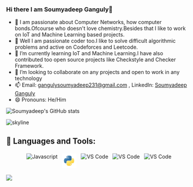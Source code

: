 ### Hi there I am Soumyadeep Ganguly👋

<!--
**SGanguly1999/SGanguly1999** is a ✨ _special_ ✨ repository because its `README.md` (this file) appears on your GitHub profile.-->

- 🔭 I am passionate about Computer Networks, how computer bonds.Ofcourse who doesn't love chemistry.Besides that I like to work on IoT and Machine Learning based projects.
- 🔭 Well I am passionate coder too.I like to solve difficult algorithmic problems and active on Codeforces and Leetcode.
- 🌱 I’m currently learning IoT and Machine Learning.I have also contributed too open source projects like Checkstyle and Checker Framework.
- 👯 I’m looking to collaborate on any projects and open to work in any technology
- 📫 Email: gangulysoumyadeep231@gmail.com , LinkedIn: [Soumyadeep Ganguly](https://www.linkedin.com/in/soumyadeep-ganguly-5a94031a3/)
- 😄 Pronouns: He/Him

![Soumyadeep's GitHub stats](https://github-readme-stats.vercel.app/api?username=SGanguly1999&show_icons=true&theme=radical&count_private=true&include_all_commits=true)

![skyline](https://user-images.githubusercontent.com/42171790/152284703-45a3e354-d65a-4b6e-941e-4e626ff8ab36.jpg)

## 🧰 Languages and Tools:
<p align="center">
<img src="https://imageio.forbes.com/specials-images/imageserve/5e7cce1921695a000666cc29/Java-14/960x0.jpg?fit=bounds&format=jpg&width=960" alt="Javascript" height="40" style="vertical-align:top; margin:4px">
<img src="https://raw.githubusercontent.com/github/explore/80688e429a7d4ef2fca1e82350fe8e3517d3494d/topics/python/python.png" alt="Python" height="40" style="vertical-align:top; margin:4px">
<img src="https://upload.wikimedia.org/wikipedia/commons/thumb/9/99/Unofficial_JavaScript_logo_2.svg/1200px-Unofficial_JavaScript_logo_2.svg.png" alt="VS Code" height="40" style="vertical-align:top; margin:4px">
  <img src="https://user-images.githubusercontent.com/42171790/152377163-96933c81-0edf-4ef8-9448-fd6a0c65a334.png" alt="VS Code" height="40" style="vertical-align:top; margin:4px">
  <img src="https://upload.wikimedia.org/wikipedia/commons/thumb/6/61/HTML5_logo_and_wordmark.svg/640px-HTML5_logo_and_wordmark.svg.png" alt="VS Code" height="40" style="vertical-align:top; margin:4px">
</p>
<a href="https://hits.seeyoufarm.com"><img src="https://hits.seeyoufarm.com/api/count/incr/badge.svg?url=https%3A%2F%2Fgithub.com%2FSGanguly1999&count_bg=%2379C83D&title_bg=%23555555&icon=&icon_color=%23E7E7E7&title=hits&edge_flat=false"/></a>
